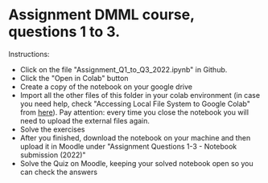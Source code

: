 # Assignment DMML course, questions 1 to 3.

Instructions:
- Click on the file "Assignment_Q1_to_Q3_2022.ipynb" in Github. 
- Click the "Open in Colab" button
- Create a copy of the notebook on your google drive
- Import all the other files of this folder in your colab environment (in case you need help, check "Accessing Local File System to Google Colab" from [here](https://neptune.ai/blog/google-colab-dealing-with-files)). Pay attention: every time you close the notebook you will need to upload the external files again.
- Solve the exercises
- After you finished, download the notebook on your machine and then upload it in Moodle under "Assignment Questions 1-3 - Notebook submission (2022)"
- Solve the Quiz on Moodle, keeping your solved notebook open so you can check the answers
